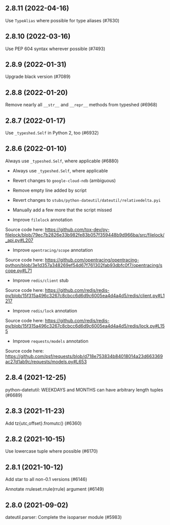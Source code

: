 ## 2.8.11 (2022-04-16)

Use `TypeAlias` where possible for type aliases (#7630)

## 2.8.10 (2022-03-16)

Use PEP 604 syntax wherever possible (#7493)

## 2.8.9 (2022-01-31)

Upgrade black version (#7089)

## 2.8.8 (2022-01-20)

Remove nearly all `__str__` and `__repr__` methods from typeshed (#6968)

## 2.8.7 (2022-01-17)

Use `_typeshed.Self` in Python 2, too (#6932)

## 2.8.6 (2022-01-10)

Always use `_typeshed.Self`, where applicable (#6880)

* Always use `_typeshed.Self`, where applicable

* Revert changes to `google-cloud-ndb` (ambiguous)

* Remove empty line added by script

* Revert changes to `stubs/python-dateutil/dateutil/relativedelta.pyi`

* Manually add a few more that the script missed

* Improve `filelock` annotation

Source code here: https://github.com/tox-dev/py-filelock/blob/79ec7b2826e33b982fe83b057f359448b9d966ba/src/filelock/_api.py#L207

* Improve `opentracing/scope` annotation

Source code here: https://github.com/opentracing/opentracing-python/blob/3e1d357a348269ef54d67f761302fab93dbfc0f7/opentracing/scope.py#L71

* Improve `redis/client` stub

Source code here: https://github.com/redis/redis-py/blob/15f315a496c3267c8cbcc6d6d9c6005ea4d4a4d5/redis/client.py#L1217

* Improve `redis/lock` annotation

Source code here: https://github.com/redis/redis-py/blob/15f315a496c3267c8cbcc6d6d9c6005ea4d4a4d5/redis/lock.py#L155

* Improve `requests/models` annotation

Source code here: https://github.com/psf/requests/blob/d718e753834b84018014a23d663369ac27d1ab9c/requests/models.py#L653

## 2.8.4 (2021-12-25)

python-datetutil: WEEKDAYS and MONTHS can have arbitrary length tuples (#6689)

## 2.8.3 (2021-11-23)

Add tz{utc,offset}.fromutc() (#6360)

## 2.8.2 (2021-10-15)

Use lowercase tuple where possible (#6170)

## 2.8.1 (2021-10-12)

Add star to all non-0.1 versions (#6146)

Annotate rruleset.rrule(rrule) argument (#6149)

## 2.8.0 (2021-09-02)

dateutil.parser: Complete the isoparser module (#5983)

